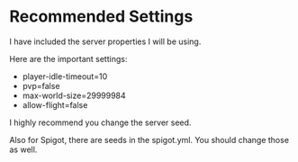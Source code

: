 # Recommended Settings

I have included the server properties I will be using.

Here are the important settings:

* player-idle-timeout=10
* pvp=false
* max-world-size=29999984
* allow-flight=false

I highly recommend you change the server seed.

Also for Spigot, there are seeds in the spigot.yml. You should change those as well.
